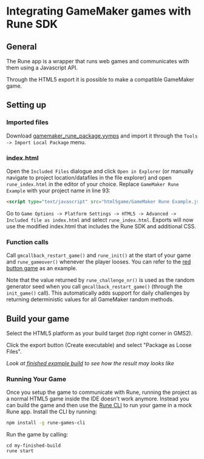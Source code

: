 # Integrating GameMaker games with Rune SDK

## General
The Rune app is a wrapper that runs web games and communicates with them using a Javascript API. 

Through the HTML5 export it is possible to make a compatible GameMaker game.

## Setting up

### Imported files

Download [gamemaker_rune_package.yymps](./gamemaker_rune_package.yymps) and import it through the `Tools -> Import Local Package` menu.

### index.html

Open the `Included Files` dialogue and click `Open in Explorer` (or manually navigate to project location/datafiles in the file explorer) and open `rune_index.html` in the editor of your choice. Replace `GameMaker Rune Example` with your project name in line 93:
```html
<script type="text/javascript" src="html5game/GameMaker Rune Example.js?MUCYB=1817130468"></script>
```

Go to `Game Options -> Platform Settings -> HTML5 -> Advanced -> Included file as index.html` and select `rune_index.html`. Exports will now use the modified index.html that includes the Rune SDK and additional CSS.

### Function calls

Call `gmcallback_restart_game()` and `rune_init()` at the start of your game and `rune_gameover()` whenever the player looses. You can refer to the [red button game](../examples/red-button/) as an example.

Note that the value returned by `rune_challenge_nr()` is used as the random generator seed when you call `gmcallback_restart_game()` (through the `init_game()` call). This automatically adds support for daily challenges by returning deterministic values for all GameMaker random methods.

## Build your game

Select the HTML5 platform as your build target (top right corner in GMS2). 

Click the export button (Create executable) and select "Package as Loose Files".

*Look at [finished example build](<./finished example build/>) to see how the result may looks like*

### Running Your Game

Once you setup the game to communicate with Rune, running the project as a normal HTML5 game inside the IDE doesn't work anymore. Instead you can build the game and then use the [Rune CLI](https://github.com/rune/rune-games-cli) to run your game in a mock
Rune app. Install the CLI by running:

```sh
npm install -g rune-games-cli
```

Run the game by calling:

   ```shell
   cd my-finished-build
   rune start
   ```
